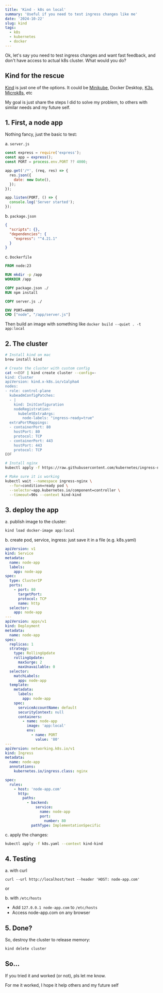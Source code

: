 ```yaml
---
title: 'Kind - k8s on local'
summary: 'Useful if you need to test ingress changes like me'
date: '2024-10-22'
slug: kind
tags:
  - k8s
  - kubernetes
  - docker
---
```


Ok, let's say you need to test ingress changes and want fast feedback, and don't have access to actual k8s cluster. What would you do?

## Kind for the rescue

[Kind](https://kind.sigs.k8s.io/) is just one of the options. It could be [Minikube](https://minikube.sigs.k8s.io/), Docker Desktop, [K3s](https://github.com/k3s-io/k3s), [Microk8s](https://microk8s.io/), etc

My goal is just share the steps I did to solve my problem, to others with similar needs and my future self.

## 1. First, a node app

Nothing fancy, just the basic to test:

a. `server.js`

```javascript
const express = require('express');
const app = express();
const PORT = process.env.PORT ?? 4000;

app.get('/*', (req, res) => {
  res.json({
    date: new Date(),
  });
});

app.listen(PORT, () => {
  console.log('Server started');
});
```

b. `package.json`

```json
{
  "scripts": {},
  "dependencies": {
    "express": "^4.21.1"
  }
}
```

c. `Dockerfile`

```Dockerfile
FROM node:23

RUN mkdir -p /app
WORKDIR /app

COPY package.json ./
RUN npm install

COPY server.js ./

ENV PORT=4000
CMD ["node", "/app/server.js"]
```

Then build an image with something like `docker build --quiet . -t app:local`

## 2. The cluster

```bash
# Install kind on mac
brew install kind

# Create the cluster with custom config
cat <<EOF | kind create cluster --config=-
kind: Cluster
apiVersion: kind.x-k8s.io/v1alpha4
nodes:
- role: control-plane
  kubeadmConfigPatches:
  - |
    kind: InitConfiguration
    nodeRegistration:
      kubeletExtraArgs:
        node-labels: "ingress-ready=true"
  extraPortMappings:
  - containerPort: 80
    hostPort: 80
    protocol: TCP
  - containerPort: 443
    hostPort: 443
    protocol: TCP
EOF

# Install nginx
kubectl apply -f https://raw.githubusercontent.com/kubernetes/ingress-nginx/main/deploy/static/provider/kind/deploy.yaml --context kind-kind

# Make sure it is working
kubectl wait --namespace ingress-nginx \
  --for=condition=ready pod \
  --selector=app.kubernetes.io/component=controller \
  --timeout=90s --context kind-kind
```

## 3. deploy the app

a. publish image to the cluster:

```bash
kind load docker-image app:local
```

b. create pod, service, ingress: just save it in a file (e.g. k8s.yaml)

```yaml
apiVersion: v1
kind: Service
metadata:
  name: node-app
  labels:
    app: node-app
spec:
  type: ClusterIP
  ports:
    - port: 80
      targetPort:
      protocol: TCP
      name: http
  selector:
    app: node-app
---
apiVersion: apps/v1
kind: Deployment
metadata:
  name: node-app
spec:
  replicas: 1
  strategy:
    type: RollingUpdate
    rollingUpdate:
      maxSurge: 2
      maxUnavailable: 0
  selector:
    matchLabels:
      app: node-app
  template:
    metadata:
      labels:
        app: node-app
    spec:
      serviceAccountName: default
      securityContext: null
      containers:
        - name: node-app
          image: 'app:local'
          env:
            - name: PORT
              value: '80'
---
apiVersion: networking.k8s.io/v1
kind: Ingress
metadata:
  name: node-app
  annotations:
    kubernetes.io/ingress.class: nginx

spec:
  rules:
    - host: 'node-app.com'
      http:
        paths:
          - backend:
              service:
                name: node-app
                port:
                  number: 80
            pathType: ImplementationSpecific
```

c. apply the changes:

```bash
kubectl apply -f k8s.yaml --context kind-kind

```

## 4. Testing

a. with curl

```
curl --url http://localhost/test --header 'HOST: node-app.com'
```

or

b. with `/etc/hosts`

- Add `127.0.0.1 node-app.com` to `/etc/hosts`
- Access node-app.com on any browser

## 5. Done?

So, destroy the cluster to release memory:

```bash
kind delete cluster
```

## So...

If you tried it and worked (or not), pls let me know.

For me it worked, I hope it help others and my future self
